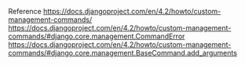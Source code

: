 

Reference
https://docs.djangoproject.com/en/4.2/howto/custom-management-commands/
https://docs.djangoproject.com/en/4.2/howto/custom-management-commands/#django.core.management.CommandError
https://docs.djangoproject.com/en/4.2/howto/custom-management-commands/#django.core.management.BaseCommand.add_arguments